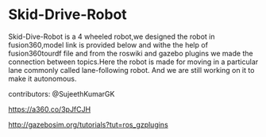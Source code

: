 # Skid-Drive-Robot
Skid-Dive-Robot is a 4 wheeled robot,we designed the robot in fusion360,model link is provided below and withe the help of fusion360tourdf file and from the roswiki and gazebo plugins we made the connection between topics.Here the robot is made for moving in a particular lane commonly called lane-following robot.
And we are still working on it to make it autonomous.

contributors:
@SujeethKumarGK

https://a360.co/3pJfCJH

http://gazebosim.org/tutorials?tut=ros_gzplugins

